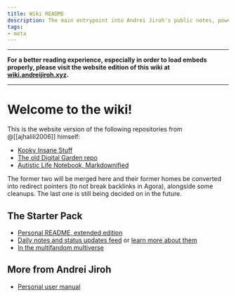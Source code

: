 ```yaml
---
title: Wiki README
description: The main entrypoint into Andrei Jiroh's public notes, powered by Foam + Material for Mkdocs.
tags:
- meta
---
```


<div class="hidden">
<hr>
<strong>For a better reading experience, especially in order to load embeds properly, please visit the website edition of this wiki at <a href="https://wiki.andreijiroh.xyz">wiki.andreijiroh.xyz</a>.</strong>
<hr>
</div>

# Welcome to the wiki!

This is the website version of the following repositories from @[[ajhalili2006]] himself:

* [Kooky Insane Stuff](https://github.com/ajhalili2006-experiments/kooky-insane-stuff)
* [The old Digital Garden repo](https://mau.dev/andreijiroh.dev/digital-garden)
* [Autistic Life Notebook, Markdownified](https://github.com/ajhalili2006/autistic-life-notebook)

The former two will be merged here and their former homes be converted into
redirect pointers (to not break backlinks in Agora), alongside some cleanups.
The last one is still being decided on in the future.

## The Starter Pack

* [Personal README, extended edition](./garden/ajhalili2006.md)
* [Daily notes and status updates feed](./garden/daily-notes/index.md) or [learn more about them](./garden/daily-note.md)
* [In the multifandom multiverse](./multiverse/index.md)

## More from Andrei Jiroh

* [Personal user manual](https://andreijiroh.xyz/user-manual)
